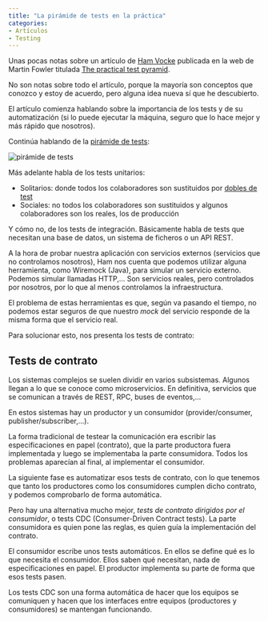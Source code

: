 ```yaml
---
title: "La pirámide de tests en la práctica"
categories:
- Artículos
- Testing
---
```


Unas pocas notas sobre un artículo de [Ham Vocke] publicada en la
web de Martin Fowler titulada [The practical test pyramid].

No son notas sobre todo el artículo, porque la mayoría son
conceptos que conozco y estoy de acuerdo, pero alguna idea
nueva sí que he descubierto.

<!-- more -->

El artículo comienza hablando sobre la importancia de los tests y
de su automatización (si lo puede ejecutar la máquina, seguro que
lo hace mejor y más rápido que nosotros).

Continúa hablando de la [pirámide de tests]:

![pirámide de tests]

Más adelante habla de los tests unitarios:

- Solitarios: donde todos los colaboradores son sustituidos por
[dobles de test]
- Sociales: no todos los colaboradores son sustituidos y algunos
colaboradores son los reales, los de producción

Y cómo no, de los tests de integración. Básicamente habla de tests
que necesitan una base de datos, un sistema de ficheros o un
API REST.

A la hora de probar nuestra aplicación con servicios externos
(servicios que no controlamos nosotros), Ham nos cuenta que podemos
utilizar alguna herramienta, como Wiremock (Java), para simular
un servicio externo. Podemos simular llamadas HTTP,... Son
servicios reales, pero controlados por nosotros, por lo que al
menos controlamos la infraestructura.

El problema de estas herramientas es que, según va pasando el
tiempo, no podemos estar seguros de que nuestro *mock* del servicio
responde de la misma forma que el servicio real.

Para solucionar esto, nos presenta los tests de contrato:

## Tests de contrato

Los sistemas complejos se suelen dividir en varios subsistemas. Algunos
llegan a lo que se conoce como microservicios. En definitiva, servicios
que se comunican a través de REST, RPC, buses de eventos,...

En estos sistemas hay un productor y un consumidor (provider/consumer,
publisher/subscriber,...).

La forma tradicional de testear la comunicación era escribir las
especificaciones en papel (contrato), que la parte productora fuera
implementada y luego se implementaba la parte consumidora. Todos los
problemas aparecían al final, al implementar el consumidor.

La siguiente fase es automatizar esos tests de contrato, con lo que
tenemos que tanto los productores como los consumidores cumplen dicho
contrato, y podemos comprobarlo de forma automática.

Pero hay una alternativa mucho mejor, *tests de contrato dirigidos
por el consumidor*, o tests CDC (Consumer-Driven Contract tests). La
parte consumidora es quien pone las reglas, es quien guía la
implementación del contrato.

El consumidor escribe unos tests automáticos. En ellos se define qué
es lo que necesita el consumidor. Ellos saben qué necesitan, nada
de especificaciones en papel. El productor implementa su parte
de forma que esos tests pasen.

Los tests CDC son una forma automática de hacer que los equipos se
comuniquen y hacen que los interfaces entre equipos (productores y
consumidores) se mantengan funcionando.

[Ham Vocke]: http://www.hamvocke.com/
[The practical test pyramid]: https://martinfowler.com/articles/practical-test-pyramid.html
[pirámide de tests]: http://blog.koalite.com/2014/05/deconstruyendo-la-piramide-de-los-tests/
[dobles de test]: http://xurxodev.com/dobles-de-test/
